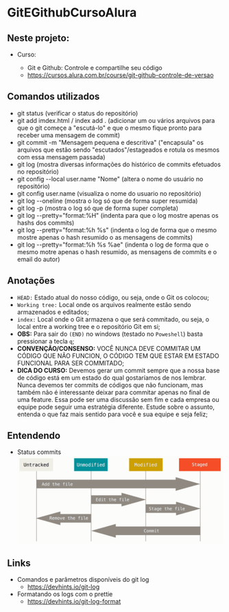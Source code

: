 # GitEGithubCursoAlura

## Neste projeto:

- Curso:

  - Git e Github: Controle e compartilhe seu código
  - https://cursos.alura.com.br/course/git-github-controle-de-versao

## Comandos utilizados

- git status (verificar o status do repositório)
- git add imdex.html / index add . (adicionar um ou vários arquivos para que o git começe a "escutá-lo" e que o mesmo fique pronto para receber uma mensagem de commit)
- git commit -m "Mensagem pequena e descritiva" ("encapsula" os arquivos que estão sendo "escutados"/estageados e rotula os mesmos com essa mensagem passada)
- git log (mostra diversas informações do histórico de commits efetuados no repositório)
- git config --local user.name "Nome" (altera o nome do usuário no repositório)
- git config user.name (visualiza o nome do usuario no repositório)
- git log --oneline (mostra o log só que de forma super resumida)
- git log -p (mostra o log só que de forma super completa)
- git log --pretty="format:%H" (indenta para que o log mostre apenas os hashs dos commits)
- git log --pretty="format:%h %s" (indenta o log de forma que o mesmo mostre apenas o hash resumido o as mensagens de commits)
- git log --pretty="format:%h %s %ae" (indenta o log de forma que o mesmo motre apenas o hash resumido, as mensagens de commits e o email do autor)

## Anotações

- `HEAD:` Estado atual do nosso código, ou seja, onde o Git os colocou;
- `Working tree:` Local onde os arquivos realmente estão sendo armazenados e editados;
- `index:` Local onde o Git armazena o que será commitado, ou seja, o local entre a working tree e o repositório Git em si;
- **OBS:** Para sair do `(END)` no windows (testado no `Poweshell`) basta pressionar a tecla `q`;
- **CONVENÇÃO/CONSENSO:** VOCÊ NUNCA DEVE COMMITAR UM CÓDIGO QUE NÃO FUNCION, O CÓDIGO TEM QUE ESTAR EM ESTADO FUNCIONAL PARA SER COMMITADO;
- **DICA DO CURSO:** Devemos gerar um commit sempre que a nossa base de código está em um estado do qual gostaríamos de nos lembrar. Nunca devemos ter commits de códigos que não funcionam, mas também não é interessante deixar para commitar apenas no final de uma feature. Essa pode ser uma discussão sem fim e cada empresa ou equipe pode seguir uma estratégia diferente. Estude sobre o assunto, entenda o que faz mais sentido para você e sua equipe e seja feliz;

## Entendendo

- Status commits
  <img src="assets\img\status-commits.png" width="auto">

## Links

- Comandos e parâmetros disponíveis do git log
  - https://devhints.io/git-log
- Formatando os logs com o prettie
  - https://devhints.io/git-log-format
